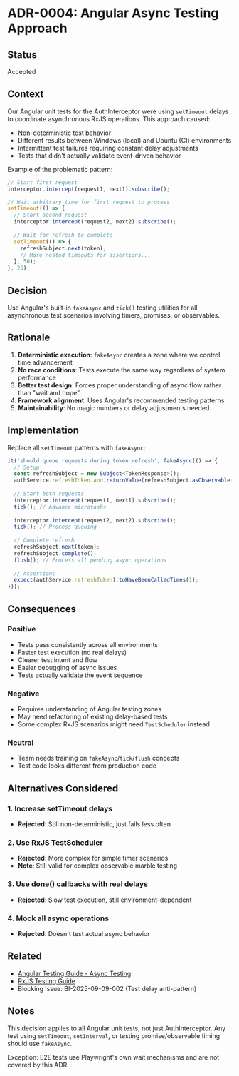 # ADR-0004: Angular Async Testing Approach

## Status
Accepted

## Context
Our Angular unit tests for the AuthInterceptor were using `setTimeout` delays to coordinate asynchronous RxJS operations. This approach caused:
- Non-deterministic test behavior
- Different results between Windows (local) and Ubuntu (CI) environments
- Intermittent test failures requiring constant delay adjustments
- Tests that didn't actually validate event-driven behavior

Example of the problematic pattern:
```typescript
// Start first request
interceptor.intercept(request1, next1).subscribe();

// Wait arbitrary time for first request to process
setTimeout(() => {
  // Start second request
  interceptor.intercept(request2, next2).subscribe();
  
  // Wait for refresh to complete
  setTimeout(() => {
    refreshSubject.next(token);
    // More nested timeouts for assertions...
  }, 50);
}, 25);
```

## Decision
Use Angular's built-in `fakeAsync` and `tick()` testing utilities for all asynchronous test scenarios involving timers, promises, or observables.

## Rationale
1. **Deterministic execution**: `fakeAsync` creates a zone where we control time advancement
2. **No race conditions**: Tests execute the same way regardless of system performance
3. **Better test design**: Forces proper understanding of async flow rather than "wait and hope"
4. **Framework alignment**: Uses Angular's recommended testing patterns
5. **Maintainability**: No magic numbers or delay adjustments needed

## Implementation
Replace all `setTimeout` patterns with `fakeAsync`:

```typescript
it('should queue requests during token refresh', fakeAsync(() => {
  // Setup
  const refreshSubject = new Subject<TokenResponse>();
  authService.refreshToken.and.returnValue(refreshSubject.asObservable());
  
  // Start both requests
  interceptor.intercept(request1, next1).subscribe();
  tick(); // Advance microtasks
  
  interceptor.intercept(request2, next2).subscribe();
  tick(); // Process queuing
  
  // Complete refresh
  refreshSubject.next(token);
  refreshSubject.complete();
  flush(); // Process all pending async operations
  
  // Assertions
  expect(authService.refreshToken).toHaveBeenCalledTimes(1);
}));
```

## Consequences

### Positive
- Tests pass consistently across all environments
- Faster test execution (no real delays)
- Clearer test intent and flow
- Easier debugging of async issues
- Tests actually validate the event sequence

### Negative
- Requires understanding of Angular testing zones
- May need refactoring of existing delay-based tests
- Some complex RxJS scenarios might need `TestScheduler` instead

### Neutral
- Team needs training on `fakeAsync`/`tick`/`flush` concepts
- Test code looks different from production code

## Alternatives Considered

### 1. Increase setTimeout delays
- **Rejected**: Still non-deterministic, just fails less often

### 2. Use RxJS TestScheduler
- **Rejected**: More complex for simple timer scenarios
- **Note**: Still valid for complex observable marble testing

### 3. Use done() callbacks with real delays
- **Rejected**: Slow test execution, still environment-dependent

### 4. Mock all async operations
- **Rejected**: Doesn't test actual async behavior

## Related
- [Angular Testing Guide - Async Testing](https://angular.io/guide/testing-components-scenarios#async-test-with-fakeasync)
- [RxJS Testing Guide](https://rxjs.dev/guide/testing/marble-testing)
- Blocking Issue: BI-2025-09-09-002 (Test delay anti-pattern)

## Notes
This decision applies to all Angular unit tests, not just AuthInterceptor. Any test using `setTimeout`, `setInterval`, or testing promise/observable timing should use `fakeAsync`.

Exception: E2E tests use Playwright's own wait mechanisms and are not covered by this ADR.